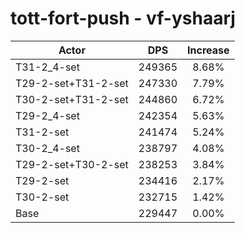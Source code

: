 # tott-fort-push - vf-yshaarj
| Actor | DPS | Increase |
|---|:---:|:---:|
|T31-2_4-set|249365|8.68%|
|T29-2-set+T31-2-set|247330|7.79%|
|T30-2-set+T31-2-set|244860|6.72%|
|T29-2_4-set|242354|5.63%|
|T31-2-set|241474|5.24%|
|T30-2_4-set|238797|4.08%|
|T29-2-set+T30-2-set|238253|3.84%|
|T29-2-set|234416|2.17%|
|T30-2-set|232715|1.42%|
|Base|229447|0.00%|
